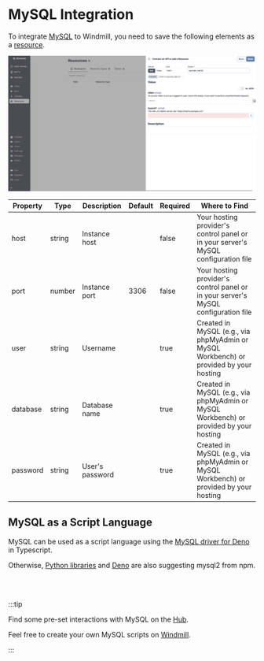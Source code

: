 # MySQL Integration


To integrate [MySQL](https://www.mysql.com/) to Windmill, you need to save the following elements as a [resource](../core_concepts/3_resources_and_types/index.md).

![Add MySQL Resource](../assets/integrations/add-matrix.png)

| Property | Type    | Description          | Default | Required | Where to Find                                                                           |
|----------|---------|----------------------|---------|----------|-----------------------------------------------------------------------------------------|
| host     | string  | Instance host        |         | false    | Your hosting provider's control panel or in your server's MySQL configuration file      |
| port     | number  | Instance port        | 3306    | false    | Your hosting provider's control panel or in your server's MySQL configuration file      |
| user     | string  | Username             |         | true     | Created in MySQL (e.g., via phpMyAdmin or MySQL Workbench) or provided by your hosting |
| database | string  | Database name        |         | true     | Created in MySQL (e.g., via phpMyAdmin or MySQL Workbench) or provided by your hosting |
| password | string  | User's password      |         | true     | Created in MySQL (e.g., via phpMyAdmin or MySQL Workbench) or provided by your hosting |

## MySQL as a Script Language

MySQL can be used as a script language using the [MySQL driver for Deno](https://deno.land/x/mysql@v2.11.0) in Typescript.

Otherwise, [Python libraries](https://github.com/PyMySQL/PyMySQL) and [Deno](https://deno.com/manual@v1.28.3/node/how_to_with_npm/mysql2) are also suggesting mysql2 from npm.


<br/><br/>

:::tip

Find some pre-set interactions with MySQL on the [Hub](https://hub.windmill.dev/integrations/mysql).

Feel free to create your own MySQL scripts on [Windmill](../getting_started/00_how_to_use_windmill/index.md).

:::